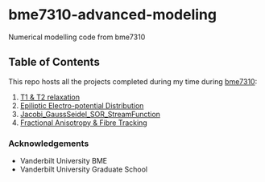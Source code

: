 # bme7310-advanced-modeling
Numerical modelling code from bme7310

## Table of Contents

This repo hosts all the projects completed during my time during [bme7310](https://www.coursicle.com/vanderbilt/courses/BME/7310/):
1. [T1 & T2 relaxation](https://github.com/KhaiTTNguyen/bme7450_quantitative_functional_imaging/tree/main/project1)
2. [Epiliptic Electro-potential Distribution](https://github.com/KhaiTTNguyen/bme7310-advanced-modeling/tree/main/lab2_FDM)
3. [Jacobi_GaussSeidel_SOR_StreamFunction](https://github.com/KhaiTTNguyen/bme7310-advanced-modeling/tree/main/lab3_SOR_StreamFunction)
4. [Fractional Anisotropy & Fibre Tracking](https://github.com/KhaiTTNguyen/bme7450_quantitative_functional_imaging/tree/main/project4)

### Acknowledgements
* Vanderbilt University BME
* Vanderbilt University Graduate School
